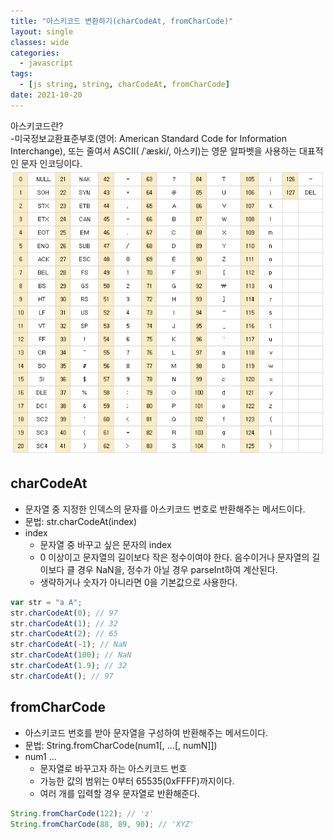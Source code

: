 ```yaml
---
title: "아스키코드 변환하기(charCodeAt, fromCharCode)"
layout: single
classes: wide
categories:
  - javascript
tags:
  - [js string, string, charCodeAt, fromCharCode]
date: 2021-10-20
---
```


아스키코드란?  
-미국정보교환표준부호(영어: American Standard Code for Information Interchange), 또는 줄여서 ASCII( /ˈæski/, 아스키)는 영문 알파벳을 사용하는 대표적인 문자 인코딩이다.
<img src="/assets/images/2021-10-20-post-img1.png" title="아스키코드 표" alt="아스키코드 표"/> 

## charCodeAt
* 문자열 중 지정한 인덱스의 문자를 아스키코드 번호로 반환해주는 메서드이다.
* 문법: str.charCodeAt(index)
* index
  * 문자열 중 바꾸고 싶은 문자의 index
  * 0 이상이고 문자열의 길이보다 작은 정수이여야 한다. 음수이거나 문자열의 길이보다 클 경우 NaN을, 정수가 아닐 경우 parseInt하여 계산된다.
  * 생략하거나 숫자가 아니라면 0을 기본값으로 사용한다.
  
```javascript
var str = "a A";
str.charCodeAt(0); // 97
str.charCodeAt(1); // 32
str.charCodeAt(2); // 65
str.charCodeAt(-1); // NaN
str.charCodeAt(100); // NaN
str.charCodeAt(1.9); // 32
str.charCodeAt(); // 97
```

## fromCharCode
* 아스키코드 번호를 받아 문자열을 구성하여 반환해주는 메서드이다.
* 문법: String.fromCharCode(num1[, ...[, numN]])
* num1 ...
  * 문자열로 바꾸고자 하는 아스키코드 번호
  * 가능한 값의 범위는 0부터 65535(0xFFFF)까지이다.
  * 여러 개를 입력할 경우 문자열로 반환해준다.
  
```javascript
String.fromCharCode(122); // 'z'
String.fromCharCode(88, 89, 90); // 'XYZ'
```